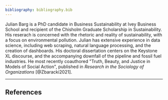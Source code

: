 ```yaml
---
bibliography: bibliography.bib
---
```


Julian Barg is a PhD candidate in Business Sustainability at Ivey Business School and recipient of the Chisholm Graduate Scholarship in Sustainability. His reserach is concerned with the rhetoric and reality of sustainability, with a focus on environmental pollution. Julian has extensive experience in data science, including web scraping, natural language processing, and the creation of dashboards. His doctoral dissertation centers on the Keystone XL discourse, and the accompanying downfall of the pipeline and fossil fuel industries. He most recently coauthored "Truth, Beauty, and Justice in Models of Social Action", published in *Research in the Sociology of Organizations* [@Zbaracki2021].

---

## References